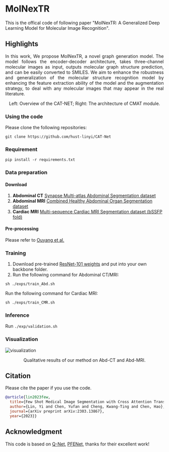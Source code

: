 # MolNexTR
This is the offical code of following paper "MolNexTR: A Generalized Deep Learning Model for Molecular Image Recognition".

## Highlights
<p align="justify">
In this work, We propose MolNexTR, a novel graph generation model. The model follows the encoder-decoder architecture, takes three-channel molecular images as input, outputs molecular graph structure prediction, and can be easily converted to SMILES. We aim to enhance the robustness and generalization of the molecular structure recognition model by enhancing the feature extraction ability of the model and the augmentation strategy, to deal with any molecular images that may appear in the real literature.

[comment]: <> ()

<div align="center">
Left: Overview of the CAT-NET; Right: The architecture of CMAT module.
</div> 

### Using the code
Please clone the following repositories:
```
git clone https://github.com/hust-linyi/CAT-Net
```

### Requirement
```
pip install -r requirements.txt
```

### Data preparation
#### Download
1. **Abdominal CT**  [Synapse Multi-atlas Abdominal Segmentation dataset](https://www.synapse.org/#!Synapse:syn3193805/wiki/217789)
2. **Abdominal MRI**  [Combined Healthy Abdominal Organ Segmentation dataset](https://chaos.grand-challenge.org/)  
3. **Cardiac MRI** [Multi-sequence Cardiac MRI Segmentation dataset (bSSFP fold)](http://www.sdspeople.fudan.edu.cn/zhuangxiahai/0/mscmrseg/) 

#### Pre-processing
Please refer to [Ouyang et al.](https://github.com/cheng-01037/Self-supervised-Fewshot-Medical-Image-Segmentation.git)

### Training
1. Download pre-trained [ResNet-101 weights](https://download.pytorch.org/models/resnet101-63fe2227.pth) and put into your own backbone folder.
2. Run the following command for Abdominal CT/MRI:
```
sh ./exps/train_Abd.sh
```
Run the following command for Cardiac MRI:
```
sh ./exps/train_CMR.sh
```

### Inference
Run `./exp/validation.sh`

### Visualization
[comment]: <> ()
![visualization](figures/visual.png)
<div align="center">
Qualitative results of our method on Abd-CT and Abd-MRI.
</div> 

## Citation
Please cite the paper if you use the code.
```bibtex
@article{lin2023few,
  title={Few Shot Medical Image Segmentation with Cross Attention Transformer},
  author={Lin, Yi and Chen, Yufan and Cheng, Kwang-Ting and Chen, Hao},
  journal={arXiv preprint arXiv:2303.13867},
  year={2023}}
```

## Acknowledgment 
This code is based on [Q-Net](https://github.com/zjlab-ammi/q-net), [PFENet](https://github.com/dvlab-research/PFENet), thanks for their excellent work!
